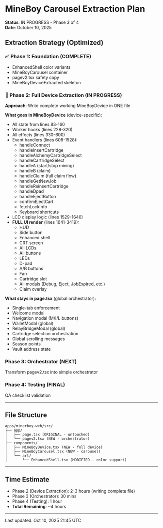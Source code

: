 # MineBoy Carousel Extraction Plan
**Status**: IN PROGRESS - Phase 3 of 4  
**Date**: October 10, 2025

## Extraction Strategy (Optimized)

### ✅ Phase 1: Foundation (COMPLETE)
- EnhancedShell color variants
- MineBoyCarousel container
- pagev2.tsx safety copy
- MineBoyDeviceExtracted skeleton

### 🔄 Phase 2: Full Device Extraction (IN PROGRESS)
**Approach**: Write complete working MineBoyDevice in ONE file

**What goes in MineBoyDevice** (device-specific):
- All state from lines 83-160
- Worker hooks (lines 228-320)
- All effects (lines 330-600)
- Event handlers (lines 608-1528):
  - handleConnect
  - handleInsertCartridge
  - handleAlchemyCartridgeSelect
  - handleCartridgeSelect
  - handleA (start/stop mining)
  - handleB (claim)
  - handleClaim (full claim flow)
  - handleGetNewJob
  - handleReinsertCartridge
  - handleDpad
  - handleEjectButton
  - confirmEjectCart
  - fetchLockInfo
  - Keyboard shortcuts
- LCD display logic (lines 1529-1640)
- **FULL UI render** (lines 1641-3419):
  - HUD
  - Side button
  - Enhanced shell
  - CRT screen
  - All LCDs
  - All buttons
  - LEDs
  - D-pad
  - A/B buttons
  - Fan
  - Cartridge slot
  - All modals (Debug, Eject, JobExpired, etc.)
  - Claim overlay

**What stays in page.tsx** (global orchestrator):
- Single-tab enforcement
- Welcome modal
- Navigation modal (M/I/L buttons)
- WalletModal (global)
- RelayBridgeModal (global)
- Cartridge selection orchestration
- Global scrolling messages
- Season points
- Vault address state

### Phase 3: Orchestrator (NEXT)
Transform pagev2.tsx into simple orchestrator

### Phase 4: Testing (FINAL)
QA checklist validation

---

## File Structure

```
apps/minerboy-web/src/
├── app/
│   ├── page.tsx (ORIGINAL - untouched)
│   └── pagev2.tsx (NEW - orchestrator)
├── components/
│   ├── MineBoyDevice.tsx (NEW - full device)
│   ├── MineBoyCarousel.tsx (NEW - carousel)
│   └── art/
│       └── EnhancedShell.tsx (MODIFIED - color support)
```

---

## Time Estimate

- Phase 2 (Device Extraction): 2-3 hours (writing complete file)
- Phase 3 (Orchestrator): 30 mins
- Phase 4 (Testing): 1 hour
- **Total Remaining**: ~4 hours

---

Last updated: Oct 10, 2025 21:45 UTC


